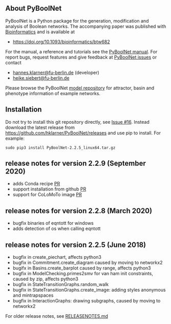

## About PyBoolNet
PyBoolNet is a Python package for the generation, modification and analysis of Boolean networks.
The accompanying paper was published with [Bioinformatics](https://academic.oup.com/bioinformatics) and is available at

 * https://doi.org/10.1093/bioinformatics/btw682

For the manual, a reference and tutorials see the [PyBoolNet manual](http://github.com/hklarner/PyBoolNet/releases).
For report bugs, request features and give feedback at [PyBoolNet issues](http://github.com/hklarner/PyBoolNet/issues) or contact

 * hannes.klarner@fu-berlin.de (developer)
 * heike.siebert@fu-berlin.de

Please browse the PyBoolNet [model repository](https://github.com/hklarner/PyBoolNet/tree/master/PyBoolNet/Repository) for attractor, basin and phenotype information of example networks.


## Installation
Do not try to install this git repository directly, see [Issue #16](https://github.com/hklarner/PyBoolNet/issues/16).
Instead download the latest release from https://github.com/hklarner/PyBoolNet/releases and use pip to install. For example:

```
sudo pip3 install PyBoolNet-2.2.5_linux64.tar.gz
```

## release notes for version 2.2.9 (September 2020)
- adds Conda recipe [PR](https://github.com/hklarner/PyBoolNet/pull/38)
- support installation from github [PR](https://github.com/hklarner/PyBoolNet/pull/37)
- support for CoLoMoTo image [PR](https://github.com/hklarner/PyBoolNet/pull/35)

## release notes for version 2.2.8 (March 2020)
- bugfix binaries of eqntott for windows
- adds detection of os when calling eqntott 

## release notes for version 2.2.5 (June 2018)
- bugfix in create_piechart, affects python3
- bugfix in Commitment.create_diagram caused by moving to networkx2
- bugifx in Basins.create_barplot caused by range, affects python3
- bugfix in ModelChecking.primes2smv for van ham init constraints, caused by zip, affects python3
- bugfix in StateTransitionGraphs.random_walk
- bugfix in StateTransitionGraphs.create_image: adding styles anonymous and mintrapspaces
- bugfix in InteractionGraphs: drawing subgraphs, caused by moving to networkx2


For older release notes, see [RELEASENOTES.md](https://github.com/hklarner/PyBoolNet/blob/master/RELEASENOTES.md)
